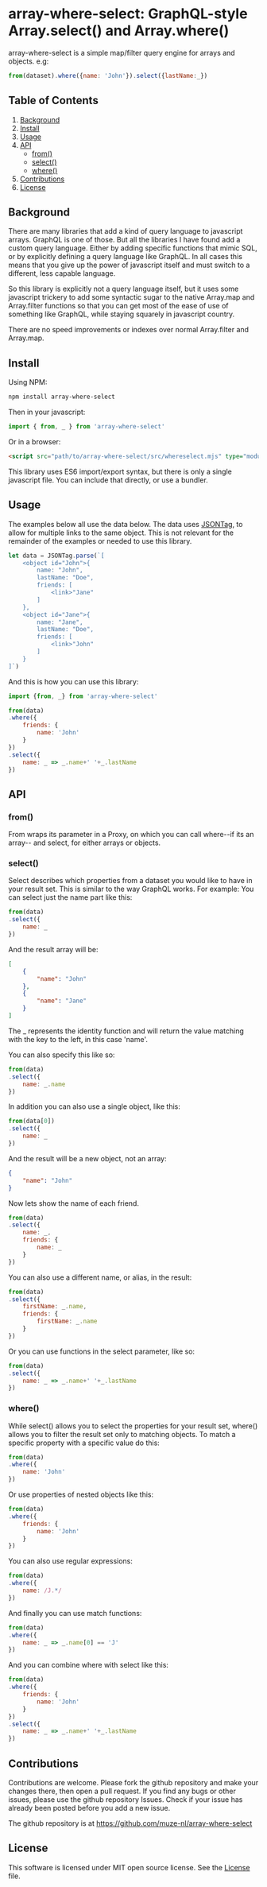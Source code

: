 # array-where-select: GraphQL-style Array.select() and Array.where()

array-where-select is a simple map/filter query engine for arrays and objects. e.g:

```javascript
from(dataset).where({name: 'John'}).select({lastName:_})
```

## Table of Contents

1. [Background](#background)
2. [Install](#install)
3. [Usage](#usage)
4. [API](#api)
   - [from()](#from)
   - [select()](#select)
   - [where()](#where)
5. [Contributions](#contributions)
6. [License](#license)

<a name="background"></a>
## Background

There are many libraries that add a kind of query language to javascript arrays. GraphQL is one of those. But all the libraries I have found add a custom query language. Either by adding specific functions that mimic SQL, or by explicitly defining a query language like GraphQL. In all cases this means that you give up the power of javascript itself and must switch to a different, less capable language.

So this library is explicitly not a query language itself, but it uses some javascript trickery to add some syntactic sugar to the native Array.map and Array.filter functions so that you can get most of the ease of use of something like GraphQL, while staying squarely in javascript country.

There are no speed improvements or indexes over normal Array.filter and Array.map.

<a name="install"></a>
## Install

Using NPM:

```bash
npm install array-where-select
```

Then in your javascript:

```javascript
import { from, _ } from 'array-where-select'
```

Or in a browser:

```html
<script src="path/to/array-where-select/src/whereselect.mjs" type="module"></script>
```

This library uses ES6 import/export syntax, but there is only a single javascript file. You can include that directly, or use a bundler.

<a name="usage"></a>
## Usage

The examples below all use the data below. The data uses [JSONTag](https://www.npmjs.com/package/@muze-nl/jsontag), to allow for multiple links to the same object. This is not relevant for the remainder of the examples or needed to use this library.

```javascript
let data = JSONTag.parse(`[
	<object id="John">{
		name: "John",
		lastName: "Doe",
		friends: [
			<link>"Jane"
		]
	},
	<object id="Jane">{
		name: "Jane",
		lastName: "Doe",
		friends: [
			<link>"John"
		]
	}
]`)
```

And this is how you can use this library:

```javascript
import {from, _} from 'array-where-select'

from(data)
.where({
	friends: {
		name: 'John'
	}
})
.select({
	name: _ => _.name+' '+_.lastName
})
```

<a name="api"></a>
## API

<a name="from"></a>
### from()

From wraps its parameter in a Proxy, on which you can call where--if its an array-- and select, for either arrays or objects. 

<a name="select"></a>
### select()

Select describes which properties from a dataset you would like to have in your result set. This is similar to the way GraphQL works. For example: You can select just the name part like this:

```javascript
from(data)
.select({
	name: _
})
```

And the result array will be:
```json
[
	{
		"name": "John"
	},
	{
		"name": "Jane"
	}
]
```

The _ represents the identity function and will return the value matching with the key to the left, in this case 'name'.

You can also specify this like so:

```javascript
from(data)
.select({
	name: _.name
})
```

In addition you can also use a single object, like this:

```javascript
from(data[0])
.select({
	name: _
})
```

And the result will be a new object, not an array:

```json
{
	"name": "John"
}
```

Now lets show the name of each friend.

```javascript
from(data)
.select({
	name: _,
	friends: {
		name: _
	}
})
```

You can also use a different name, or alias, in the result:

```javascript
from(data)
.select({
	firstName: _.name,
	friends: {
		firstName: _.name
	}
})
```

Or you can use functions in the select parameter, like so:

```javascript
from(data)
.select({
	name: _ => _.name+' '+_.lastName
})
```

<a name="where"></a>
### where()

While select() allows you to select the properties for your result set, where() allows you to filter the result set only to matching objects. To match a specific property with a specific value do this:

```javascript
from(data)
.where({
	name: 'John'
})
```

Or use properties of nested objects like this:

```javascript
from(data)
.where({
	friends: {
		name: 'John'
	}
})
```

You can also use regular expressions:

```javascript
from(data)
.where({
	name: /J.*/
})
```

And finally you can use match functions:

```javascript
from(data)
.where({
	name: _ => _.name[0] == 'J'
})
```

And you can combine where with select like this:

```javascript
from(data)
.where({
	friends: {
		name: 'John'
	}
})
.select({
	name: _ => _.name+' '+_.lastName
})
```

<a name="contributions"></a>
## Contributions

Contributions are welcome. Please fork the github repository and make your changes there, then open a pull request.
If you find any bugs or other issues, please use the github repository Issues. Check if your issue has already been posted before you add a new issue.

The github repository is at https://github.com/muze-nl/array-where-select

<a name="license"></a>
## License

This software is licensed under MIT open source license. See the [License](./LICENSE) file.
